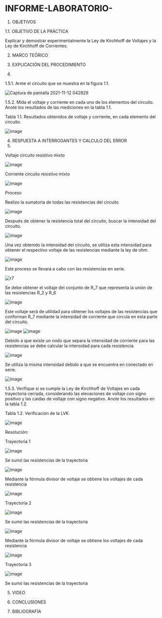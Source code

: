 # INFORME-LABORATORIO-


1. OBJETIVOS

1.1.	OBJETIVO DE LA PRÁCTICA


Explicar y demostrar experimentalmente la Ley de Kirchhoff de Voltajes y la Ley de Kirchhoff de Corrientes.




2. MARCO TEÓRICO 


3. EXPLICACIÓN DEL PROCEDIMIENTO
4. 

1.5.1.	Arme el circuito que se muestra en la figura 1.1.


![Captura de pantalla 2021-11-12 042829](https://user-images.githubusercontent.com/93899720/141444148-c8e754cd-ff25-4fcd-85b4-a3559d21a34f.png)



1.5.2.	Mida el voltaje y corriente en cada uno de los elementos del circuito. Anote los resultados de las mediciones en la tabla 1.1.


Tabla 1.1. Resultados obtenidos de voltaje y corriente, en cada elemento del circuito.


![image](https://user-images.githubusercontent.com/93899720/141444555-b2ceb671-307b-43d6-9d27-084e8ebea5b3.png)



4. RESPUESTA A INTERROGANTES Y CALCULO DEL ERROR
5. 

Voltaje circuito resistivo mixto


![image](https://user-images.githubusercontent.com/93899720/141445329-3d939515-4e2b-4d2d-8608-6884f90ed84b.png)


Corriente circuito resistivo mixto


![image](https://user-images.githubusercontent.com/93899720/141445666-0520477f-71b2-4d50-b90a-39581f4ee611.png)


Proceso


Realizo la sumatoria de todas las resistencias del circuito


![image](https://user-images.githubusercontent.com/93899720/141446145-320af55e-a573-4d4b-85d8-9430d93b099d.png)


Después de obtener la resistencia total del circuito, buscar la intensidad del circuito.


![image](https://user-images.githubusercontent.com/93899720/141446367-6513f54e-d893-43d9-9953-8d9f9af3bc8f.png)


Una vez obtenido la intensidad del circuito, se utiliza esta intensidad para obtener el respectivo voltaje de las resistencias mediante la ley de ohm.


![image](https://user-images.githubusercontent.com/93899720/141446796-004994ee-f430-4e73-8cb4-563865d068de.png)


Este proceso se llevará a cabo con las resistencias en serie.


![r7](https://user-images.githubusercontent.com/93899720/141447028-14e269b9-6881-438c-9d03-c9373c054509.png)


Se debe obtener el voltaje del conjunto de R_7 que representa la unión de las resistencias R_2  y R_6 


![image](https://user-images.githubusercontent.com/93899720/141447347-ac6331d9-67b0-4ea5-9b6e-b7fc283df95e.png)


Este voltaje será de utilidad para obtener los voltajes de las resistencias que conforman R_7 mediante la intensidad de corriente que circula en esta parte del circuito.

![image](https://user-images.githubusercontent.com/93899720/141447619-b3a22255-f802-4126-abd0-a3b533862039.png)
![image](https://user-images.githubusercontent.com/93899720/141447675-698e5830-0c5e-4418-8a3e-2c57b98eec79.png)


Debido a que existe un nodo que separa la intensidad de corriente para las resistencias se debe calcular la intensidad para cada resistencia 

![image](https://user-images.githubusercontent.com/93899720/141447903-2e76154a-4c92-4561-9c70-d4645adcf1ae.png)


Se utiliza la misma intensidad debido a que se encuentra en conectado en serie.


![image](https://user-images.githubusercontent.com/93899720/141448071-c3030784-e679-4256-865b-847ea9e498a3.png)




1.5.3.	Verifique si se cumple la Ley de Kirchhoff de Voltajes en cada trayectoria cerrada, considerando las elevaciones de voltaje con signo positivo y las caídas de voltaje con signo negativo. Anote los resultados en la tabla 1.2.



Tabla 1.2. Verificación de la LVK.

![image](https://user-images.githubusercontent.com/93899720/141448304-53f56e88-8ba6-4a42-b03d-cffa3b044dfa.png)


Resolución:
 
Trayectoria 1



![image](https://user-images.githubusercontent.com/93899720/141448491-7590b6bf-407e-47a8-bf5b-fd251287e729.png)


Se sumó las resistencias de la trayectoria


![image](https://user-images.githubusercontent.com/93899720/141448653-ff9c478e-6b54-491c-9a9f-b12bae4c1d2d.png)



Mediante la fórmula divisor de voltaje se obtiene los voltajes de cada resistencia


![image](https://user-images.githubusercontent.com/93899720/141448866-6ead0acb-ca17-42ae-98ae-315a77f6c8cd.png)


Trayectoria 2


![image](https://user-images.githubusercontent.com/93899720/141449015-b1e6118e-6bbc-4eea-97e2-e7659e038cae.png)


Se sumó las resistencias de la trayectoria


![image](https://user-images.githubusercontent.com/93899720/141449258-d98daef0-6c96-4a05-a6fc-576e33e797fa.png)


Mediante la fórmula divisor de voltaje se obtiene los voltajes de cada resistencia 


![image](https://user-images.githubusercontent.com/93899720/141449386-76986de2-f822-44a7-b7b2-7dc5e6848803.png)


Trayectoria 3


![image](https://user-images.githubusercontent.com/93899720/141449517-0e7ebc58-7bba-4df8-b014-dfdd4ac5f282.png)



Se sumó las resistencias de la trayectoria













































5. VIDEO


6. CONCLUSIONES


7. BIBLIOGRAFÍA


